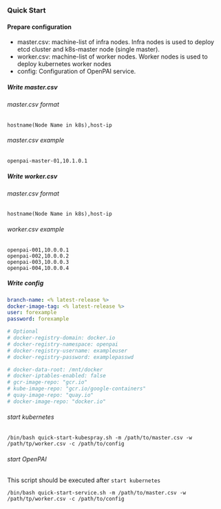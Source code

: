 ### Quick Start

#### Prepare configuration

- master.csv: machine-list of infra nodes. Infra nodes is used to deploy etcd cluster and k8s-master node (single master).
- worker.csv: machine-list of worker nodes. Worker nodes is used to deploy kubernetes worker nodes
- config: Configuration of OpenPAI service.


##### Write master.csv

###### master.csv format
```
hostname(Node Name in k8s),host-ip
```
###### master.csv example
```
openpai-master-01,10.1.0.1
```
##### Write worker.csv
###### master.csv format
```
hostname(Node Name in k8s),host-ip
```
###### worker.csv example
```
openpai-001,10.0.0.1
openpai-002,10.0.0.2
openpai-003,10.0.0.3
openpai-004,10.0.0.4
```
##### Write config

```yaml
branch-name: <% latest-release %>
docker-image-tag: <% latest-release %>
user: forexample
password: forexample

# Optional
# docker-registry-domain: docker.io
# docker-registry-namespace: openpai
# docker-registry-username: exampleuser
# docker-registry-password: examplepasswd

# docker-data-root: /mnt/docker
# docker-iptables-enabled: false
# gcr-image-repo: "gcr.io"
# kube-image-repo: "gcr.io/google-containers"
# quay-image-repo: "quay.io"
# docker-image-repo: "docker.io"
```

###### start kubernetes

```shell script
/bin/bash quick-start-kubespray.sh -m /path/to/master.csv -w /path/tp/worker.csv -c /path/to/config
```

######  start OpenPAI

This script should be executed after ```start kubernetes```

```shell script
/bin/bash quick-start-service.sh -m /path/to/master.csv -w /path/tp/worker.csv -c /path/to/config
```